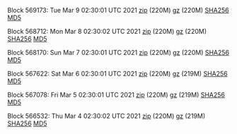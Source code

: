 Block 569173: Tue Mar  9 02:30:01 UTC 2021 [zip](https://files.01coin.io/mainnet/2021-03-09/bootstrap.dat.zip) (220M) [gz](https://files.01coin.io/mainnet/2021-03-09/bootstrap.dat.tar.gz) (220M) [SHA256](https://files.01coin.io/mainnet/2021-03-09/sha256.txt) [MD5](https://files.01coin.io/mainnet/2021-03-09/md5.txt)

Block 568712: Mon Mar  8 02:30:02 UTC 2021 [zip](https://files.01coin.io/mainnet/2021-03-08/bootstrap.dat.zip) (220M) [gz](https://files.01coin.io/mainnet/2021-03-08/bootstrap.dat.tar.gz) (220M) [SHA256](https://files.01coin.io/mainnet/2021-03-08/sha256.txt) [MD5](https://files.01coin.io/mainnet/2021-03-08/md5.txt)

Block 568170: Sun Mar  7 02:30:01 UTC 2021 [zip](https://files.01coin.io/mainnet/2021-03-07/bootstrap.dat.zip) (220M) [gz](https://files.01coin.io/mainnet/2021-03-07/bootstrap.dat.tar.gz) (220M) [SHA256](https://files.01coin.io/mainnet/2021-03-07/sha256.txt) [MD5](https://files.01coin.io/mainnet/2021-03-07/md5.txt)

Block 567622: Sat Mar  6 02:30:01 UTC 2021 [zip](https://files.01coin.io/mainnet/2021-03-06/bootstrap.dat.zip) (220M) [gz](https://files.01coin.io/mainnet/2021-03-06/bootstrap.dat.tar.gz) (219M) [SHA256](https://files.01coin.io/mainnet/2021-03-06/sha256.txt) [MD5](https://files.01coin.io/mainnet/2021-03-06/md5.txt)

Block 567078: Fri Mar  5 02:30:01 UTC 2021 [zip](https://files.01coin.io/mainnet/2021-03-05/bootstrap.dat.zip) (220M) [gz](https://files.01coin.io/mainnet/2021-03-05/bootstrap.dat.tar.gz) (219M) [SHA256](https://files.01coin.io/mainnet/2021-03-05/sha256.txt) [MD5](https://files.01coin.io/mainnet/2021-03-05/md5.txt)

Block 566532: Thu Mar  4 02:30:02 UTC 2021 [zip](https://files.01coin.io/mainnet/2021-03-04/bootstrap.dat.zip) (220M) [gz](https://files.01coin.io/mainnet/2021-03-04/bootstrap.dat.tar.gz) (219M) [SHA256](https://files.01coin.io/mainnet/2021-03-04/sha256.txt) [MD5](https://files.01coin.io/mainnet/2021-03-04/md5.txt)
